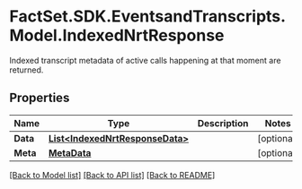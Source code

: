 # FactSet.SDK.EventsandTranscripts.Model.IndexedNrtResponse
Indexed transcript metadata of active calls happening at that moment are returned.

## Properties

Name | Type | Description | Notes
------------ | ------------- | ------------- | -------------
**Data** | [**List&lt;IndexedNrtResponseData&gt;**](IndexedNrtResponseData.md) |  | [optional] 
**Meta** | [**MetaData**](MetaData.md) |  | [optional] 

[[Back to Model list]](../README.md#documentation-for-models) [[Back to API list]](../README.md#documentation-for-api-endpoints) [[Back to README]](../README.md)

